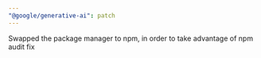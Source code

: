 ```yaml
---
"@google/generative-ai": patch
---
```


Swapped the package manager to npm, in order to take advantage of npm audit fix
